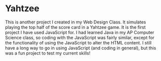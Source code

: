# Yahtzee
This is another project I created in my Web Design Class. It simulates playing the top half of the score card in a Yahtzee game.
It is the first project I have used JavaScript for. I had learned Java in my AP Computer Science class, so coding with the JavaScript
was fairly similar, except for the functionality of using the JavaScript to alter the HTML content. I still have a long way to go in
using JavaScript (and coding in general), but this was a fun project to test my current skills!
